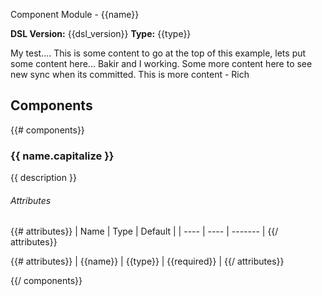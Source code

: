
Component Module - {{name}}

**DSL Version:** {{dsl_version}}
**Type:** {{type}}

My test....
This is some content to go at the top of this example, lets put some content here...
Bakir and I working. Some more content here to see new sync when its committed.
This is more content - Rich

## Components
{{# components}}

### {{ name.capitalize }}

{{ description }}


###### Attributes

{{# attributes}}
| Name | Type | Default |
| ---- | ---- | ------- |
{{/ attributes}}

{{# attributes}}
| {{name}} | {{type}} | {{required}} |
{{/ attributes}}

{{/ components}}
